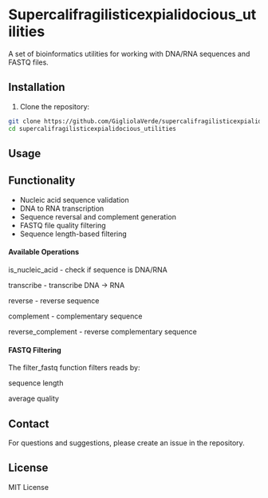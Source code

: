 # Supercalifragilisticexpialidocious_utilities

A set of bioinformatics utilities for working with DNA/RNA sequences and FASTQ files.

## Installation

1. Clone the repository:
```bash
git clone https://github.com/GigliolaVerde/supercalifragilisticexpialidocious_utilities.git
cd supercalifragilisticexpialidocious_utilities
```
## Usage

## Functionality

- Nucleic acid sequence validation
- DNA to RNA transcription 
- Sequence reversal and complement generation
- FASTQ file quality filtering
- Sequence length-based filtering

#### Available Operations
is_nucleic_acid - check if sequence is DNA/RNA

transcribe - transcribe DNA → RNA

reverse - reverse sequence

complement - complementary sequence

reverse_complement - reverse complementary sequence

#### FASTQ Filtering
The filter_fastq function filters reads by:

sequence length

average quality

## Contact
For questions and suggestions, please create an issue in the repository.

## License
MIT License
